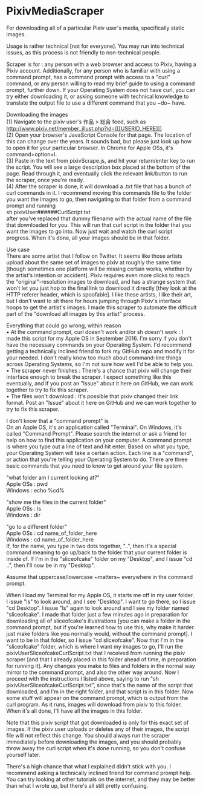# PixivMediaScraper  
For downloading all of a particular Pixiv user's media, specifically static images.  
  
Usage is rather technical [not for everyone]. You may run into technical issues, as this process is not friendly to non-technical people.  
  
Scraper is for : any person with a web browser and access to Pixiv, having a Pixiv account. Additionally, for any person who is familiar with using a command prompt, has a command prompt with access to a "curl" command, or any person willing to read my brief guide to using a command prompt, further down. If your Operating System does not have curl, you can try either downloading it, or asking someone with technical knowledge to translate the output file to use a different command that you ~do~ have.  
  
Downloading the images  
(1) Navigate to the pixiv user's 作品 > 総合 feed, such as http://www.pixiv.net/member_illust.php?id=[[[USERID_HERE]]]  
(2) Open your browser's JavaScript Console for that page. The location of this can change over the years. It sounds bad, but please just look up how to open it for your particular browser. In Chrome for Apple OSs, it's command+option+I.  
(3) Paste in the text from pixivScrape.js, and hit your return/enter key to run the script. You will see a large description box placed at the bottom of the page. Read through it, and eventually click the relevant link/button to run the scraper, once you're ready.  
(4) After the scraper is done, it will download a .txt file that has a bunch of curl commands in it. I recommend moving this commands file to the folder you want the images to go, then navigating to that folder from a command prompt and running  
sh pixivUser######CurlScript.txt  
after you've replaced that dummy filename with the actual name of the file that downloaded for you. This will run that curl script in the folder that you want the images to go into. Now just wait and watch the curl script progress. When it's done, all your images should be in that folder.  
  
Use case  
There are some artist that I follow on Twitter. It seems like those artists upload about the same set of images to pixiv at roughly the same time [though sometimes one platform will be missing certain works, whether by the artist's intention or accident]. Pixiv requires even more clicks to reach the "original"-resolution images to download, and has a strange system that won't let you just hop to the final link to download it directly [they look at the HTTP referer header, which is spoofable]. I like these artists, I like their art, but I don't want to sit there for hours jumping through Pixiv's interface hoops to get the artist's images. I made this scraper to automate the difficult part of the "download all images by this artist" process.  
  
Everything that could go wrong, within reason  
• At the command prompt, curl doesn't work and/or sh doesn't work : I made this script for my Apple OS in September 2016. I'm sorry if you don't have the necessary commands on your Operating System. I'd recommend getting a technically inclined friend to fork my GitHub repo and modify it for your needed. I don't really know too much about command-line things across Operating Systems, so I'm not sure how well I'd be able to help you.  
• The scraper never finishes : There's a chance that pixiv will change their interface enough to break the scraper. I expect something like this eventually, and if you post an "Issue" about it here on GitHub, we can work together to try to fix this scraper.  
• The files won't download : It's possible that pixiv changed their link format. Post an "Issue" about it here on GitHub and we can work together to try to fix this scraper.  
  
I don't know that a "command prompt" is  
On an Apple OS, it's an application called "Terminal". On Windows, it's called "Command Prompt". Please search the internet or ask a friend for help on how to find this application on your computer. A command prompt is where you type out a line of text and hit enter. Based on what you type, your Operating System will take a certain action. Each line is a "command", or action that you're telling your Operating System to do. There are three basic commands that you need to know to get around your file system.  
  
"what folder am I current looking at?"  
Apple OSs : pwd  
Windows : echo %cd%  
  
"show me the files in the current folder"  
Apple OSs : ls  
Windows : dir  
  
"go to a different folder"  
Apple OSs : cd name_of_folder_here  
Windows : cd name_of_folder_here  
If, for the name, you type in two dots together, "..", then it's a special command meaning to go up/back to the folder that your current folder is inside of. If I'm in the "sliceofcake" folder on my "Desktop", and I issue "cd ..", then I'll now be in my "Desktop".  
  
Assume that uppercase/lowercase ~matters~ everywhere in the command prompt.  
  
When I load my Terminal for my Apple OS, it starts me off in my user folder. I issue "ls" to look around, and I see "Desktop". I want to go there, so I issue "cd Desktop". I issue "ls" again to look around and I see my folder named "sliceofcake". I made that folder just a few minutes ago in preparation for downloading all of sliceofcake's illustrations [you can make a folder in the command prompt, but if you're learned how to use this, why make it harder. just make folders like you normally would, without the command prompt]. I want to be in that folder, so I issue "cd sliceofcake". Now that I'm in the "sliceofcake" folder, which is where I want my images to go, I'll run the pixivUserSliceofcakeCurlScript.txt that I received from running the pixiv scraper [and that I already placed in this folder ahead of time, in preparation for running it]. Any changes you make to files and folders in the normal way mirror to the command prompt, and also the other way around. Now I proceed with the instructions I listed above, saying to run "sh pixivUserSliceofcakeCurlScript.txt", since that's the name of the script that downloaded, and I'm in the right folder, and that script is in this folder. Now some stuff will appear on the command prompt, which is output from the curl program. As it runs, images will download from pixiv to this folder. When it's all done, I'll have all the images in this folder.  
  
Note that this pixiv script that got downloaded is only for this exact set of images. If the pixiv user uploads or deletes any of their images, the script file will not reflect this change. You should always run the scraper immediately before downloading the images, and you should probably throw away the curl script when it's done running, so you don't confuse yourself later.  
  
There's a high chance that what I explained didn't stick with you. I recommend asking a technically inclined friend for command prompt help. You can try looking at other tutorials on the internet, and they may be better than what I wrote up, but there's all still pretty confusing.  